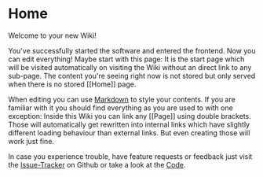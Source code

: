 # Home

Welcome to your new Wiki!

You've successfully started the software and entered the frontend. Now you can edit everything! Maybe start with this page: It is the start page which will be visited automatically on visiting the Wiki without an direct link to any sub-page. The content you're seeing right now is not stored but only served when there is no stored [[Home]] page.

When editing you can use [Markdown](https://en.wikipedia.org/wiki/Markdown) to style your contents. If you are familiar with it you should find everything as you are used to with one exception: Inside this Wiki you can link any [[Page]] using double brackets. Those will automatically get rewritten into internal links which have slightly different loading behaviour than external links. But even creating those will work just fine.

In case you experience trouble, have feature requests or feedback just visit the [Issue-Tracker](https://github.com/Luzifer/wiki/issues) on Github or take a look at the [Code](https://github.com/Luzifer/wiki).
